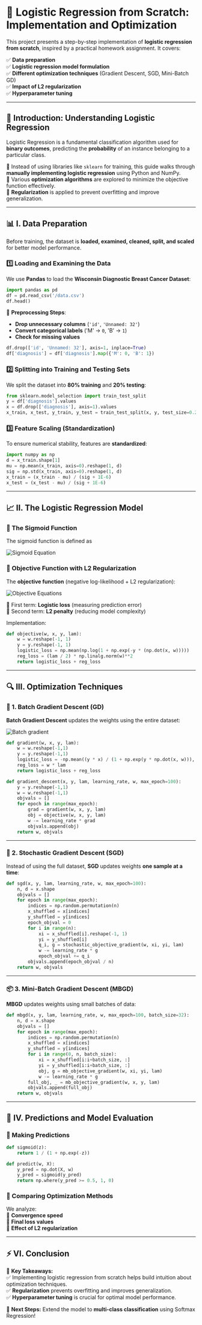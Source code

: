 

# 🚀 Logistic Regression from Scratch: Implementation and Optimization

This project presents a step-by-step implementation of **logistic regression from scratch**, inspired by a practical homework assignment. It covers:  

✅ **Data preparation**  
✅ **Logistic regression model formulation**  
✅ **Different optimization techniques** (Gradient Descent, SGD, Mini-Batch GD)  
✅ **Impact of L2 regularization**  
✅ **Hyperparameter tuning**  

---

## 📌 Introduction: Understanding Logistic Regression  

Logistic Regression is a fundamental classification algorithm used for **binary outcomes**, predicting the **probability** of an instance belonging to a particular class.  

🔹 Instead of using libraries like `sklearn` for training, this guide walks through **manually implementing logistic regression** using Python and NumPy.  
🔹 Various **optimization algorithms** are explored to minimize the objective function effectively.  
🔹 **Regularization** is applied to prevent overfitting and improve generalization.  

---

## 📊 I. Data Preparation  

Before training, the dataset is **loaded, examined, cleaned, split, and scaled** for better model performance.  

### 1️⃣ Loading and Examining the Data  

We use **Pandas** to load the **Wisconsin Diagnostic Breast Cancer Dataset**:

```python
import pandas as pd
df = pd.read_csv('/data.csv')
df.head()
```

📝 **Preprocessing Steps**:
- **Drop unnecessary columns** (`'id'`, `'Unnamed: 32'`)
- **Convert categorical labels** ('M' → `0`, 'B' → `1`)
- **Check for missing values**

```python
df.drop(['id', 'Unnamed: 32'], axis=1, inplace=True)
df['diagnosis'] = df['diagnosis'].map({'M': 0, 'B': 1})
```

### 2️⃣ Splitting into Training and Testing Sets  

We split the dataset into **80% training** and **20% testing**:

```python
from sklearn.model_selection import train_test_split
y = df['diagnosis'].values
x = df.drop(['diagnosis'], axis=1).values
x_train, x_test, y_train, y_test = train_test_split(x, y, test_size=0.2, random_state=42)
```

### 3️⃣ Feature Scaling (Standardization)  

To ensure numerical stability, features are **standardized**:

```python
import numpy as np
d = x_train.shape[1]
mu = np.mean(x_train, axis=0).reshape(1, d)
sig = np.std(x_train, axis=0).reshape(1, d)
x_train = (x_train - mu) / (sig + 1E-6)
x_test = (x_test - mu) / (sig + 1E-6)
```

---

## 📈 II. The Logistic Regression Model  

### 🔹 The Sigmoid Function  

The sigmoid function is defined as 

![Sigmoid Equation](https://latex.codecogs.com/svg.image?\sigma(z)=\frac{1}{1&plus;e^{-z}})


### 🔹 Objective Function with L2 Regularization  

The **objective function** (negative log-likelihood + L2 regularization):

![Objective Equations](https://latex.codecogs.com/svg.image?&space;Q(w;X,y)=\frac{1}{n}\sum_{i=1}^{n}\log(1&plus;\exp(-y_i&space;x_i^T&space;w))&plus;\frac{\lambda}{2}|w|_2^2&space;)

🔸 First term: **Logistic loss** (measuring prediction error)  
🔸 Second term: **L2 penalty** (reducing model complexity)  

Implementation:

```python
def objective(w, x, y, lam):
    w = w.reshape(-1, 1)
    y = y.reshape(-1, 1)
    logistic_loss = np.mean(np.log(1 + np.exp(-y * (np.dot(x, w)))))
    reg_loss = (lam / 2) * np.linalg.norm(w)**2
    return logistic_loss + reg_loss
```

---

## 🔍 III. Optimization Techniques  

### 🚀 1. Batch Gradient Descent (GD)  

**Batch Gradient Descent** updates the weights using the entire dataset:  

![Batch gradient](https://latex.codecogs.com/svg.image?\nabla&space;Q(w)=-\frac{1}{n}\sum_{i=1}^n\frac{y_i&space;x_i}{1&plus;\exp(y_i&space;x_i^T&space;w)}&plus;\lambda&space;w&space;)

```python
def gradient(w, x, y, lam):
    w = w.reshape(-1,1)
    y = y.reshape(-1,1)
    logistic_loss = -np.mean((y * x) / (1 + np.exp(y * np.dot(x, w))), axis=0).reshape(-1,1)
    reg_loss = w * lam
    return logistic_loss + reg_loss
```

```python
def gradient_descent(x, y, lam, learning_rate, w, max_epoch=100):
    y = y.reshape(-1,1)
    w = w.reshape(-1,1)
    objvals = []
    for epoch in range(max_epoch):
        grad = gradient(w, x, y, lam)
        obj = objective(w, x, y, lam)
        w -= learning_rate * grad
        objvals.append(obj)
    return w, objvals
```

---

### 🎲 2. Stochastic Gradient Descent (SGD)  

Instead of using the full dataset, **SGD** updates weights **one sample at a time**:  

```python
def sgd(x, y, lam, learning_rate, w, max_epoch=100):
    n, d = x.shape
    objvals = []
    for epoch in range(max_epoch):
        indices = np.random.permutation(n)
        x_shuffled = x[indices]
        y_shuffled = y[indices]
        epoch_objval = 0
        for i in range(n):
            xi = x_shuffled[i].reshape(-1, 1)
            yi = y_shuffled[i]
            q_i, g = stochastic_objective_gradient(w, xi, yi, lam)
            w -= learning_rate * g
            epoch_objval += q_i
        objvals.append(epoch_objval / n)
    return w, objvals
```

---

### 📦 3. Mini-Batch Gradient Descent (MBGD)  

**MBGD** updates weights using small batches of data:

```python
def mbgd(x, y, lam, learning_rate, w, max_epoch=100, batch_size=32):
    n, d = x.shape
    objvals = []
    for epoch in range(max_epoch):
        indices = np.random.permutation(n)
        x_shuffled = x[indices]
        y_shuffled = y[indices]
        for i in range(0, n, batch_size):
            xi = x_shuffled[i:i+batch_size, :]
            yi = y_shuffled[i:i+batch_size, :]
            obj, g = mb_objective_gradient(w, xi, yi, lam)
            w -= learning_rate * g
        full_obj, _ = mb_objective_gradient(w, x, y, lam)
        objvals.append(full_obj)
    return w, objvals
```

---

## 📌 IV. Predictions and Model Evaluation  

### 🔹 Making Predictions  

```python
def sigmoid(z):
    return 1 / (1 + np.exp(-z))

def predict(w, X):
    y_pred = np.dot(X, w)
    y_pred = sigmoid(y_pred)
    return np.where(y_pred >= 0.5, 1, 0)
```

### 🔹 Comparing Optimization Methods  

We analyze:  
📌 **Convergence speed**  
📌 **Final loss values**  
📌 **Effect of L2 regularization**  

---

## ⚡ VI. Conclusion  

🎯 **Key Takeaways:**  
✅ Implementing logistic regression from scratch helps build intuition about optimization techniques.  
✅ **Regularization** prevents overfitting and improves generalization.  
✅ **Hyperparameter tuning** is crucial for optimal model performance.  

🚀 **Next Steps:** Extend the model to **multi-class classification** using Softmax Regression!  
